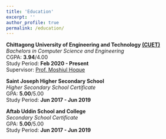```yaml
---
title: 'Education'
excerpt: ''
author_profile: true
permalink: /education/
---
```


**Chittagong University of Engineering and Technology [(CUET)](https://www.cuet.ac.bd/dept/cse)**  
_Bachelors in Computer Science and Engineering_  
CGPA: <b>3.94</b>/4.00 <br>
Study Period: <b>Feb 2020 - Present</b>  
Supervisor: [Prof. Moshiul Hoque](https://scholar.google.com/citations?hl=en&user=srYxYhcAAAAJ&view_op=list_works&sortby=pubdate)

**Saint Joseph Higher Secondary School**  
_Higher Secondary School Certificate_  
GPA: <b>5.00</b>/5.00 <br>
Study Period: <b>Jun 2017 - Jun 2019</b>  

**Aftab Uddin School and College**  
_Secondary School Certificate_  
GPA: <b>5.00</b>/5.00 <br>
Study Period: <b>Jun 2017 - Jun 2019</b>  

